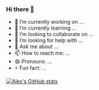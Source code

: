 ### Hi there 👋

- 🔭 I’m currently working on ...
- 🌱 I’m currently learning ...
- 👯 I’m looking to collaborate on ...
- 🤔 I’m looking for help with ...
- 💬 Ask me about ...
- 📫 How to reach me: ...
- 😄 Pronouns: ...
- ⚡ Fun fact: ...

[![Alex's GitHub stats](https://github-readme-stats.vercel.app/api?username=AlexTheLion123)](https://github.com/AlexTheLion123/github-readme-stats&theme=dark)
